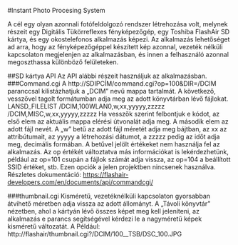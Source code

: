#Instant Photo Procesing System

A cél egy olyan azonnali fotófeldolgozó rendszer létrehozása volt, melynek részeit egy Digitális Tükörreflexes fényképezőgép, egy Toshiba FlashAir SD kártya, és egy okostelefonos alkalmazás képezi. Az alkalmazás lehetőséget ad arra, hogy az fényképezőgéppel készített kép azonnal, vezeték nélküli kapcsolaton megjelenjen az alkalmazásban, és innen a felhasználó azonnal megoszthassa különböző felületeken.

##SD kártya API
Az API alábbi részeit használjuk az alkalmazásban.
###Command.cgi
A http://SDIPCÍM/command.cgi?op=100&DIR=/DCIM paranccsal kilistázhatjuk a „DCIM” nevű mappa tartalmát. A következő, vesszővel tagolt formátumban adja meg az adott könyvtárban lévő fájlokat.
LANSD_FILELIST
/DCIM,100WLAN0,w,xx,yyyyy,zzzzz
/DCIM,MISC,w,xx,yyyyy,zzzzz
Ha vesszők szerint felbontjuk e kódot, az első elem az aktuális mappa elérési útvonalát adja meg. A második elem az adott fájl nevét. A „w” betű az adott fájl méretét adja meg bájtban, az xx az attribútumait, az yyyyy a létrehozási dátumot, a zzzzz pedig az időt adja meg, decimális formában. A betűvel jelölt értékeket nem használja fel az alkalmazás.
Az op értékét változtatva más információkat is lekérdezhetünk, például az op=101 csupán a fájlok számát adja vissza, az op=104 a beállított SSID értéket, stb. Ezen opciók a jelen projektben nincsenek használva. 
Részletes dokumentáció:
https://flashair-developers.com/en/documents/api/commandcgi/

###thumbnail.cgi
Kisméretű, vezetéknélküli kapcsolaton gyorsabban átvihető méretben adja vissza az adott állományt. A „Távoli könyvtár” nézetben, ahol a kártyán lévő összes képet meg kell jeleníteni, az alkalmazás e parancs segítségével kérdezi le a nagyméretű képek kisméretű változatát.
A Például:
http://flashair/thumbnail.cgi?/DCIM/100__TSB/DSC_100.JPG
